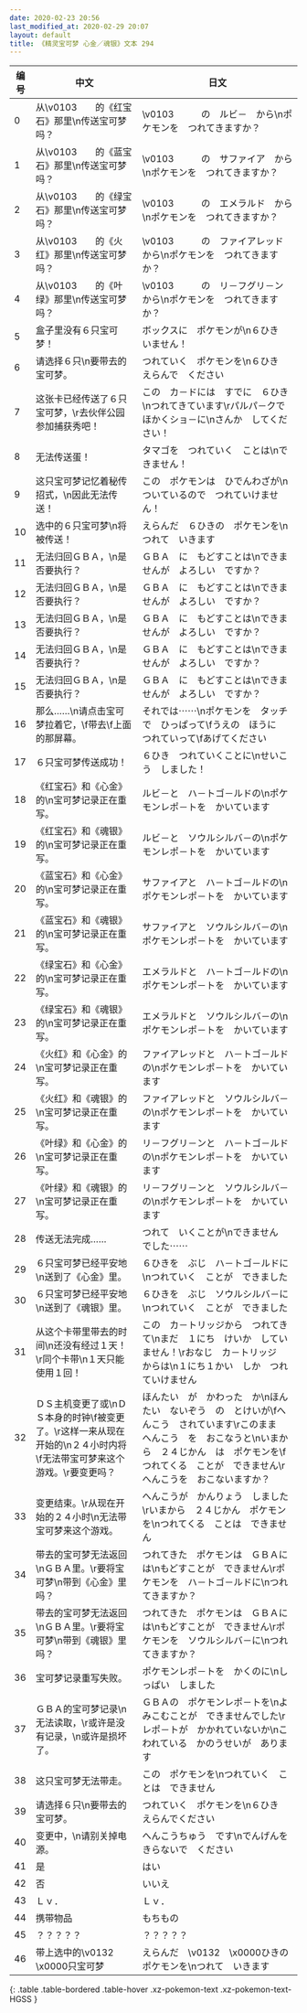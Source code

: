 ```yaml
---
date: 2020-02-23 20:56
last_modified_at: 2020-02-29 20:07
layout: default
title: 《精灵宝可梦 心金／魂银》文本 294
---
```

| 编号 | 中文 | 日文 |
| ---- | ---- | ---- |
| 0 | 从\v0103　　的《红宝石》那里\n传送宝可梦吗？ | \v0103　　　の　ルビ－　から\nポケモンを　つれてきますか？ |
| 1 | 从\v0103　　的《蓝宝石》那里\n传送宝可梦吗？ | \v0103　　　の　サファイア　から\nポケモンを　つれてきますか？ |
| 2 | 从\v0103　　的《绿宝石》那里\n传送宝可梦吗？ | \v0103　　　の　エメラルド　から\nポケモンを　つれてきますか？ |
| 3 | 从\v0103　　的《火红》那里\n传送宝可梦吗？ | \v0103　　　の　ファイアレッド　から\nポケモンを　つれてきますか？ |
| 4 | 从\v0103　　的《叶绿》那里\n传送宝可梦吗？ | \v0103　　　の　リ－フグリ－ン　から\nポケモンを　つれてきますか？ |
| 5 | 盒子里没有６只宝可梦！ | ボックスに　ポケモンが\n６ひき　いません！ |
| 6 | 请选择６只\n要带去的宝可梦。 | つれていく　ポケモンを\n６ひき　えらんで　ください |
| 7 | 这张卡已经传送了６只宝可梦，\r去伙伴公园参加捕获秀吧！ | この　カ－ドには　すでに　６ひき\nつれてきています\rパルパ－クで　ほかくショ－に\nさんか　してください！ |
| 8 | 无法传送蛋！ | タマゴを　つれていく　ことは\nできません！ |
| 9 | 这只宝可梦记忆着秘传招式，\n因此无法传送！ | この　ポケモンは　ひでんわざが\nついているので　つれていけません！ |
| 10 | 选中的６只宝可梦\n将被传送！ | えらんだ　６ひきの　ポケモンを\nつれて　いきます |
| 11 | 无法归回ＧＢＡ，\n是否要执行？ | ＧＢＡ　に　もどすことは\nできませんが　よろしい　ですか？ |
| 12 | 无法归回ＧＢＡ，\n是否要执行？ | ＧＢＡ　に　もどすことは\nできませんが　よろしい　ですか？ |
| 13 | 无法归回ＧＢＡ，\n是否要执行？ | ＧＢＡ　に　もどすことは\nできませんが　よろしい　ですか？ |
| 14 | 无法归回ＧＢＡ，\n是否要执行？ | ＧＢＡ　に　もどすことは\nできませんが　よろしい　ですか？ |
| 15 | 无法归回ＧＢＡ，\n是否要执行？ | ＧＢＡ　に　もどすことは\nできませんが　よろしい　ですか？ |
| 16 | 那么……\n请点击宝可梦拉着它，\f带去\f上面的那屏幕。 | それでは⋯⋯\nポケモンを　タッチで　ひっぱって\fうえの　ほうに　つれていって\fあげてください |
| 17 | ６只宝可梦传送成功！ | ６ひき　つれていくことに\nせいこう　しました！ |
| 18 | 《红宝石》和《心金》的\n宝可梦记录正在重写。 | ルビ－と　ハ－トゴ－ルドの\nポケモンレポ－トを　かいています |
| 19 | 《红宝石》和《魂银》的\n宝可梦记录正在重写。 | ルビ－と　ソウルシルバ－の\nポケモンレポ－トを　かいています |
| 20 | 《蓝宝石》和《心金》的\n宝可梦记录正在重写。 | サファイアと　ハ－トゴ－ルドの\nポケモンレポ－トを　かいています |
| 21 | 《蓝宝石》和《魂银》的\n宝可梦记录正在重写。 | サファイアと　ソウルシルバ－の\nポケモンレポ－トを　かいています |
| 22 | 《绿宝石》和《心金》的\n宝可梦记录正在重写。 | エメラルドと　ハ－トゴ－ルドの\nポケモンレポ－トを　かいています |
| 23 | 《绿宝石》和《魂银》的\n宝可梦记录正在重写。 | エメラルドと　ソウルシルバ－の\nポケモンレポ－トを　かいています |
| 24 | 《火红》和《心金》的\n宝可梦记录正在重写。 | ファイアレッドと　ハ－トゴ－ルドの\nポケモンレポ－トを　かいています |
| 25 | 《火红》和《魂银》的\n宝可梦记录正在重写。 | ファイアレッドと　ソウルシルバ－の\nポケモンレポ－トを　かいています |
| 26 | 《叶绿》和《心金》的\n宝可梦记录正在重写。 | リ－フグリ－ンと　ハ－トゴ－ルドの\nポケモンレポ－トを　かいています |
| 27 | 《叶绿》和《魂银》的\n宝可梦记录正在重写。 | リ－フグリ－ンと　ソウルシルバ－の\nポケモンレポ－トを　かいています |
| 28 | 传送无法完成…… | つれて　いくことが\nできません　でした⋯⋯ |
| 29 | ６只宝可梦已经平安地\n送到了《心金》里。 | ６ひきを　ぶじ　ハ－トゴ－ルドに\nつれていく　ことが　できました |
| 30 | ６只宝可梦已经平安地\n送到了《魂银》里。 | ６ひきを　ぶじ　ソウルシルバ－に\nつれていく　ことが　できました |
| 31 | 从这个卡带里带去的时间\n还没有经过１天！\r同个卡带\n１天只能使用１回！ | この　カ－トリッジから　つれてきて\nまだ　１にち　けいか　していません！\rおなじ　カ－トリッジ　からは\n１にち１かい　しか　つれていけません |
| 32 | ＤＳ主机变更了或\nＤＳ本身的时钟\f被变更了。\r这样一来从现在开始的\n２４小时内将\f无法带宝可梦来这个游戏。\r要变更吗？ | ほんたい　が　かわった　か\nほんたい　ないぞう　の　とけいが\fへんこう　されています\rこのまま　へんこう　を　おこなうと\nいまから　２４じかん　は　ポケモンを\fつれてくる　ことが　できません\rへんこうを　おこないますか？ |
| 33 | 变更结束。\r从现在开始的２４小时\n无法带宝可梦来这个游戏。 | へんこうが　かんりょう　しました\rいまから　２４じかん　ポケモンを\nつれてくる　ことは　できません |
| 34 | 带去的宝可梦无法返回\nＧＢＡ里。\r要将宝可梦\n带到《心金》里吗？ | つれてきた　ポケモンは　ＧＢＡには\nもどすことが　できません\rポケモンを　ハ－トゴ－ルドに\nつれてきますか？ |
| 35 | 带去的宝可梦无法返回\nＧＢＡ里。\r要将宝可梦\n带到《魂银》里吗？ | つれてきた　ポケモンは　ＧＢＡには\nもどすことが　できません\rポケモンを　ソウルシルバ－に\nつれてきますか？ |
| 36 | 宝可梦记录重写失败。 | ポケモンレポ－トを　かくのに\nしっぱい　しました |
| 37 | ＧＢＡ的宝可梦记录\n无法读取，\r或许是没有记录，\n或许是损坏了。 | ＧＢＡの　ポケモンレポ－トを\nよみこむことが　できませんでした\rレポ－トが　かかれていないか\nこわれている　かのうせいが　あります |
| 38 | 这只宝可梦无法带走。 | この　ポケモンを\nつれていく　ことは　できません |
| 39 | 请选择６只\n要带去的宝可梦。 | つれていく　ポケモンを\n６ひき　えらんでください |
| 40 | 变更中，\n请别关掉电源。 | へんこうちゅう　です\nでんげんを　きらないで　ください |
| 41 | 是 | はい |
| 42 | 否 | いいえ |
| 43 | Ｌｖ． | Ｌｖ． |
| 44 | 携带物品 | もちもの |
| 45 | ？？？？？ | ？？？？？ |
| 46 | 带上选中的\v0132　\x0000只宝可梦 | えらんだ　\v0132　\x0000ひきの　ポケモンを\nつれて　いきます |
{: .table .table-bordered .table-hover .xz-pokemon-text .xz-pokemon-text-HGSS }